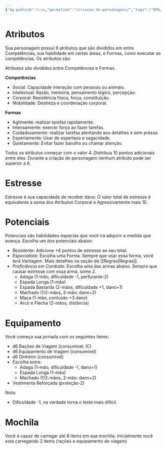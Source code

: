 ```yaml
---
{"dg-publish":true,"permalink":"/criacao-de-personagens/","tags":["RPG/livro-jogo/Draegeni/rules"],"created":"2024-12-06T13:19:37.745-05:00","updated":"2024-12-26T19:16:06.810-05:00"}
---
```



# Atributos

Sua personagem possui 9 atributos que são divididos em entre Competências, sua habilidade em certas áreas, e Formas, como executar as competências. Os atributos são:

Atributos são divididos entre Competências e Formas.

**Competências**
- Social: Capacidade interação com pessoas ou animais.
- Intelectual: Razão, memória, pensamento lógico, percepção.
- Corporal: Resistência física, força, constituição.
- Mobilidade: Destreza e coordenação corporal.

**Formas**
- Agilmente: realizar tarefas rapidamente.
- Intensamente: exercer força ao fazer tarefas.
- Cuidadosamente: realizar tarefas atentando aos detalhes e sem pressa.
- Espertamente: Usar de esperteza e sagacidade.
- Quietamente: Evitar fazer barulho ou chamar atenção.

Todos os atributos começar com o valor 4. Distribua 10 pontos adicionais entre eles. Durante a criação de personagem nenhum atributo pode ser superior a 6.

# Estresse

Estresse é sua capacidade de receber dano. O valor total de estresse é equivalente a soma dos Atributos Corporal e Agressivamente mais 10.

# Potenciais

Potenciais são habilidades especias que você irá adquirir a medida que avança. Escolha um dos potenciais abaixo:

- *Resistente*: Adicione +4 pontos de estresse ao seu total.
- *Especialista*: Escolha uma Forma. Sempre que usar essa forma, você terá Vantagem. Mais detalhes na seção de [[Regras\|Regras]].
- *Proficiência em Combate*: Escolha uma das armas abaixo. Sempre que causar estresse com essa arma, some 2.
	- Adaga (1-mão, dificuldade -1, perfurante-2)
	- Espada Longa (1-mão)
	- Espada Bastarda (2-mãos, dificuldade +1, dano+1)
	- Machado (1/2-mãos, 2-mão: dano+2)
	- Maça (1-mão, contusão +3 dano)
	- Arco e Flecha (2-mãos, distância)

# Equipamento

Você começa sua jornada com os seguintes items:

- d6 Rações de Viagem (consumível, IC)
- d6 Equipamento de Viagem (consumível)
- d6 Dinheiro (consumível)
- Escolha entre:
	- Adaga (1-mão, dificuldade -1, dano+1)
	- Espada Longa (1-mão)
	- Machado (1/2-mãos, 2-mão: dano+2)
- Vestimenta Reforçada (proteção-2)

Nota:

- Dificuldade -1, na verdade torna o teste mais difícil.

# Mochila

Você á capaz de carregar até 8 items em sua mochila. Inicialmente você esta carregando 2 items (rações e equipamento de viagem)
